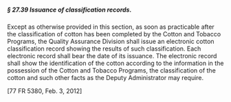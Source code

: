 ##### § 27.39 Issuance of classification records. #####

Except as otherwise provided in this section, as soon as practicable after the classification of cotton has been completed by the Cotton and Tobacco Programs, the Quality Assurance Division shall issue an electronic cotton classification record showing the results of such classification. Each electronic record shall bear the date of its issuance. The electronic record shall show the identification of the cotton according to the information in the possession of the Cotton and Tobacco Programs, the classification of the cotton and such other facts as the Deputy Administrator may require.

[77 FR 5380, Feb. 3, 2012]